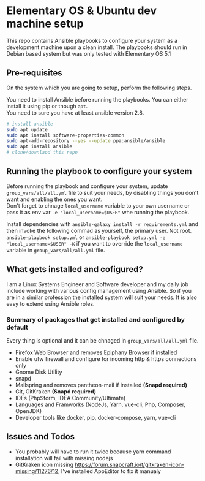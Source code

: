# Elementary OS & Ubuntu dev machine setup

This repo contains Ansible playbooks to configure your system as a development machine upon a clean install. The playbooks should run in Debian based system but was only tested with Elementary OS 5.1

## Pre-requisites

On the system which you are going to setup, perform the following steps.

You need to install Ansible before running the playbooks. You can either install it using pip or though `apt`.  
You need to sure you have at least ansible version 2.8.

```bash
# install ansible
sudo apt update
sudo apt install software-properties-common
sudo apt-add-repository --yes --update ppa:ansible/ansible
sudo apt install ansible
# clone/downlaod this repo
```

## Running the playbook to configure your system

Before running the playbook and configure your system, update `group_vars/all/all.yml` file to suit your needs, by disabling things you don't want and enabling the ones you want.  
Don't forget to chnage `local_username` variable to your own username or pass it as env var `-e "local_username=$USER"` whe running the playbook.

Install dependencies with `ansible-galaxy install -r requirements.yml` and then invoke the following commad as yourself, the primary user. Not root.
`ansible-playbook setup.yml` or `ansible-playbook setup.yml -e "local_username=$USER" -K` if you want to override the `local_username` variable in `group_vars/all/all.yml` file.

## What gets installed and cofigured?

I am a Linux Systems Engineer and Software developer and my daily job include working with various config management using Ansible. So if you are in a similar profession the installed system will suit your needs. It is also easy to extend using Ansible roles.

### Summary of packages that get installed and configured by default  

Every thing is optional and it can be chnaged in `group_vars/all/all.yml` file.

- Firefox Web Browser and removes Epiphany Browser if installed
- Enable ufw firewall and configure for incoming http & https connections only
- Gnome Disk Utility
- snapd
- Mailspring and removes pantheon-mail if installed **(Snapd required)**
- Git, GitKraken **(Snapd required)**
- IDEs (PhpStorm, IDEA Community/Ultimate)
- Languages and Framworks (NodeJs, Yarn, vue-cli, Php, Composer, OpenJDK)
- Developer tools like docker, pip, docker-compose, yarn, vue-cli

## Issues and Todos

- You probably will have to run it twice because yarn command installation will fail with missing nodejs
- GitKraken icon missing https://forum.snapcraft.io/t/gitkraken-icon-missing/11276/12, I've installed AppEditor to fix it manualy
